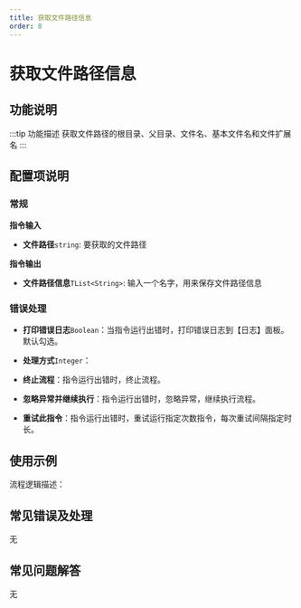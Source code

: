 ```yaml
---
title: 获取文件路径信息
order: 8
---
```


# 获取文件路径信息

## 功能说明

:::tip 功能描述
获取文件路径的根目录、父目录、文件名、基本文件名和文件扩展名
:::

## 配置项说明

### 常规

**指令输入**

- **文件路径**`string`: 要获取的文件路径


**指令输出**

- **文件路径信息**`TList<String>`: 输入一个名字，用来保存文件路径信息

### 错误处理

- **打印错误日志**`Boolean`：当指令运行出错时，打印错误日志到【日志】面板。默认勾选。

- **处理方式**`Integer`：

 - **终止流程**：指令运行出错时，终止流程。

 - **忽略异常并继续执行**：指令运行出错时，忽略异常，继续执行流程。

 - **重试此指令**：指令运行出错时，重试运行指定次数指令，每次重试间隔指定时长。

## 使用示例

流程逻辑描述：

## 常见错误及处理

无

## 常见问题解答

无

